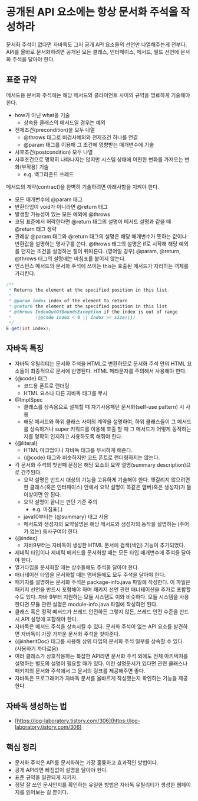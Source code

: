 # 공개된 API 요소에는 항상 문서화 주석을 작성하라

문서화 주석이 없다면 자바독도 그저 공개 API 요소들의 선언만 나열해주는게 전부다. API를 올바로 문서화하려면 공개된 모든 클래스, 인터페이스, 메서드, 필드 선언에 문서화 주석을 달아야 한다.

## 표준 규약

메서드용 문서화 주석에는 해당 메서드와 클라이언트 사이의 규약을 명료하게 기술해야 한다.

- how가 아닌 what을 기술
    - 상속용 클래스의 메서드일 경우는 예외
- 전제조건(precondition)을 모두 나열
    - @throws 태그로 비검사예외와 전제조건 하나를 연결
    - @param 태그를 이용해 그 조건에 영향받는 매개변수에 기술
- 사후조건(postcondition) 모두 나열
- 사후조건으로 명확히 나타나지는 않지만 시스템 상태에 어떤한 변화를 가져오는 변화(부작용) 기술
    - e.g. 백그라운드 쓰레드

메서드의 계약(contract)을 완벽히 기술하려면 아래사항을 지켜야 한다.

- 모든 매개변수에 @param 태그
- 반환타입이 void가 아니라면 @return 태그
- 발생할 가능성이 있는 모든 예외에 @throws
- 코딩 표준에서 허락한다면 @return 태그의 설명이 메서드 설명과 같을 때 @return 태그 생략
- 관례상 @param 태그와 @return 태그의 설명은 해당 매개변수가 뜻하는 값이나 반환값을 설명하는 명사구를 쓴다. @throws 태그의 설명은 if로 시작해 해당 예외를 던지는 조건을 설명하는 절이 뒤따른다. (영어일 경우) @param, @return, @throws 태그의 설명에는 마침표를 붙이지 않는다.
- 인스턴스 메서드의 문서화 주석에 쓰이는 this는 호출된 메서드가 자리하는 객체를 가리킨다.

```java
/**
 * Returns the element at the specified position in this list.
 *
 * @param index index of the element to return
 * @return the element at the specified position in this list
 * @throws IndexOutOfBoundsException if the index is out of range
 *         ({@code index < 0 || index >= size()})
 */
E get(int index);
```

## 자바독 특징

- 자바독 유틸리티는 문서화 주석을 HTML로 변환하므로 문서화 주석 안의 HTML 요소들이 최종적으로 문서에 반영된다. HTML 메타문자를 주의해서 사용해야 한다.
- {@code} 태그
    - 코드용 폰트로 랜더링
    - HTML 요소나 다른 자바독 태그를 무시
- @ImplSpec
    - 클래스를 상속용으로 설계할 때 자기사용패턴 문서화(self-use pattern) 시 사용
    - 해당 메서드와 하위 클래스 사이의 계약을 설명하여, 하위 클래스들이 그 메서드를 상속하거나 super 키워드를 이용해 호출 할 때 그 메서드가 어떻게 동작하는지를 명확히 인지하고 사용하도록 해줘야 한다.
- {@literal}
    - HTML 마크업이나 자바독 태그를 무시하게 해준다.
    - {@code} 태그와 비슷하지만 코드 폰트로 랜더링하지는 않는다.
- 각 문서화 주석의 첫번째 문장은 해당 요소의 요약 설명(summary description)으로 간주된다.
    - 요약 설명은 반드시 대상의 기능을 고유하게 기술해야 한다. 헷갈리지 않으려면 한 클래스(혹은 인터페이스) 안에서 요약 설명이 똑같은 맴버(혹은 생성자)가 둘 이상이면 안 된다.
    - 요약 설명이 끝나는 판단 기준 주의
        - e.g. 마침표(.)
    - java10부터는 {@summary} 태그 사용
    - 메서드와 생성자의 요약설명은 해당 메서드와 생성자의 동작을 설명하는 (주어가 없는) 동사구여야 한다.
- {@index}
    - 자바9부터는 자바독이 생성한 HTML 문서에 검색(색인) 기능이 추가되었다.
- 제네릭 타입이나 제네릭 메서드를 문서화할 때는 모든 타입 매개변수에 주석을 달아야 한다.
- 열거타입을 문서화할 때는 상수들에도 주석을 달아야 한다.
- 애너테이션 타입을 문서화할 때는 맴버들에도 모두 주석을 달아야 한다.
- 패키지를 설명하는 문서화 주석은 package-info.java 파일에 작성한다. 이 파일은 패키지 선언을 반드시 포함해야 하며 패키지 선언 관련 애너테이션을 추가로 포함할 수도 있다. 자바 9부터 지원하는 모듈 시스템도 이와 비슷하다. 모듈 시스템을 사용한다면 모듈 관련 설명은 module-info.java 파일에 작성하면 된다.
- 클래스 혹은 정적 메서드가 쓰레드 안전하든 그렇지 않든, 쓰레드 안전 수준을 반드시 API 설명에 포함해야 한다.
- 자바독은 메서드 주석을 상속시킬 수 있다. 문서화 주석이 없는 API 요소를 발견하면 자바독이 가장 가까운 문서화 주석을 찾아준다.
- {@inheritDoc} 태그를 사용해 상위 타입의 문서화 주석 일부를 상속할 수 있다. (사용하기 까다로움)
- 여러 클래스가 상호작용하는 복잡한 API라면 문서화 주석 외에도 전체 아키텍처를 설명하는 별도의 설명이 필요할 때가 있다. 이런 설명문서가 있다면 관련 클래스나 패키지의 문서화 주석에서 그 문서의 링크를 제공해주면 좋다.
- 자바독은 프로그래머가 자바독 문서를 올바르게 작성했는지 확인하는 기능을 제공한다.

## 자바독 생성하는 법

- [https://log-laboratory.tistory.com/306](https://log-laboratory.tistory.com/306)

## 핵심 정리

- 문서화 주석은 API를 문서화하는 가장 훌륭하고 효과적인 방법이다.
- 공개 API라면 빠짐없이 설명을 달아야 한다.
- 표준 규약을 일관되게 지키자.
- 정말 잘 쓰인 문서인지를 확인하는 유일한 방법은 자바독 유틸리티가 생성한 웹페이지를 읽어보는 길 뿐이다.